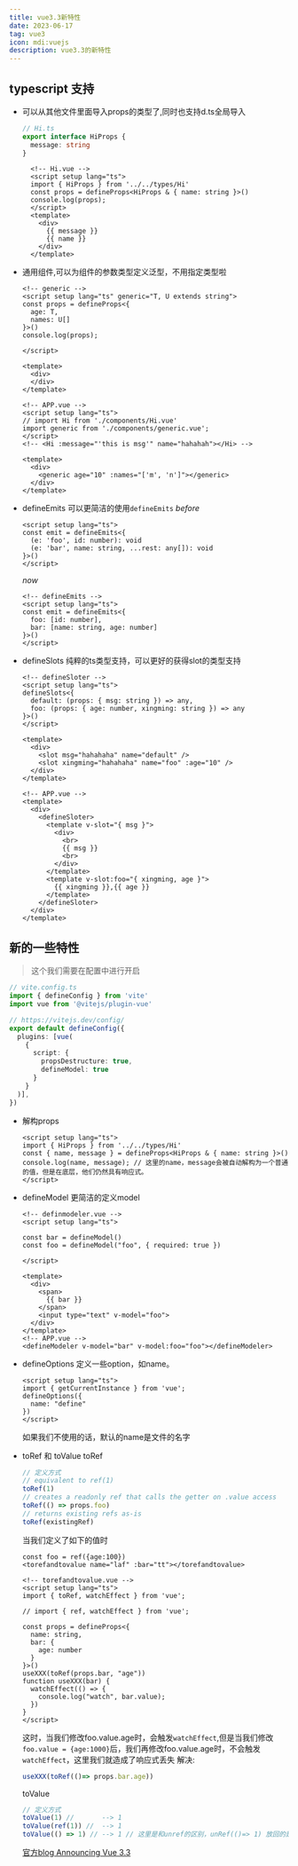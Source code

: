 ```yaml
---
title: vue3.3新特性
date: 2023-06-17
tag: vue3
icon: mdi:vuejs 
description: vue3.3的新特性
---
```

 

## typescript 支持
- 可以从其他文件里面导入props的类型了,同时也支持d.ts全局导入
  ```ts
  // Hi.ts
  export interface HiProps {
    message: string
  }
  ```
  ```vue
    <!-- Hi.vue -->
    <script setup lang="ts">
    import { HiProps } from '../../types/Hi'
    const props = defineProps<HiProps & { name: string }>()
    console.log(props);
    </script>
    <template>
      <div>
        {{ message }}
        {{ name }}
      </div>
    </template>
  ```
- 通用组件,可以为组件的参数类型定义泛型，不用指定类型啦
  ```vue
  <!-- generic -->
  <script setup lang="ts" generic="T, U extends string">
  const props = defineProps<{
    age: T,
    names: U[]
  }>()
  console.log(props);

  </script>

  <template>
    <div>
    </div>
  </template>

  <!-- APP.vue -->
  <script setup lang="ts">
  // import Hi from './components/Hi.vue'
  import generic from './components/generic.vue';
  </script>
  <!-- <Hi :message="'this is msg'" name="hahahah"></Hi> -->

  <template>
    <div>
      <generic age="10" :names="['m', 'n']"></generic>
    </div>
  </template>
  ```
- defineEmits 可以更简洁的使用`defineEmits`
  *before*
  ```vue
  <script setup lang="ts">
  const emit = defineEmits<{
    (e: 'foo', id: number): void
    (e: 'bar', name: string, ...rest: any[]): void
  }>()
  </script>
  ```

  *now*
  ```vue
  <!-- defineEmits -->
  <script setup lang="ts">
  const emit = defineEmits<{
    foo: [id: number],
    bar: [name: string, age: number]
  }>()
  </script>
  ```
- defineSlots 纯粹的ts类型支持，可以更好的获得slot的类型支持
  ```vue
  <!-- defineSloter -->
  <script setup lang="ts">
  defineSlots<{
    default: (props: { msg: string }) => any,
    foo: (props: { age: number, xingming: string }) => any
  }>()
  </script>

  <template>
    <div>
      <slot msg="hahahaha" name="default" />
      <slot xingming="hahahaha" name="foo" :age="10" />
    </div>
  </template>

  <!-- APP.vue -->
  <template>
    <div>
      <defineSloter>
        <template v-slot="{ msg }">
          <div>
            <br>
            {{ msg }}
            <br>
          </div>
        </template>
        <template v-slot:foo="{ xingming, age }">
          {{ xingming }},{{ age }}
        </template>
      </defineSloter>
    </div>
  </template>
  ```


## 新的一些特性
> 这个我们需要在配置中进行开启
  ``` ts
  // vite.config.ts
  import { defineConfig } from 'vite'
  import vue from '@vitejs/plugin-vue'

  // https://vitejs.dev/config/
  export default defineConfig({
    plugins: [vue(
      {
        script: {
          propsDestructure: true,
          defineModel: true
        }
      }
    )],
  })
  ```
- 解构props
  ```vue
  <script setup lang="ts">
  import { HiProps } from '../../types/Hi'
  const { name, message } = defineProps<HiProps & { name: string }>()
  console.log(name, message); // 这里的name，message会被自动解构为一个普通的值，但是在底层，他们仍然具有响应式。
  </script>
  ```
- defineModel 更简洁的定义model
  ```vue
  <!-- definmodeler.vue -->
  <script setup lang="ts">

  const bar = defineModel()
  const foo = defineModel("foo", { required: true })

  </script>

  <template>
    <div>
      <span>
        {{ bar }}
      </span>
      <input type="text" v-model="foo">
    </div>
  </template>
  <!-- APP.vue -->
  <defineModeler v-model="bar" v-model:foo="foo"></defineModeler>
  ```
- defineOptions 定义一些option，如name。
  ```vue
  <script setup lang="ts">
  import { getCurrentInstance } from 'vue';
  defineOptions({
    name: "define"
  })
  </script>
  ```
  如果我们不使用的话，默认的name是文件的名字
- toRef 和 toValue
  toRef
  ```ts
  // 定义方式
  // equivalent to ref(1)
  toRef(1)
  // creates a readonly ref that calls the getter on .value access
  toRef(() => props.foo)
  // returns existing refs as-is
  toRef(existingRef)
  ```
  当我们定义了如下的值时
  ```vue
  const foo = ref({age:100})
  <torefandtovalue name="laf" :bar="tt"></torefandtovalue>
  ```
  ```vue
  <!-- torefandtovalue.vue -->
  <script setup lang="ts">
  import { toRef, watchEffect } from 'vue';

  // import { ref, watchEffect } from 'vue';

  const props = defineProps<{
    name: string,
    bar: {
      age: number
    }
  }>()
  useXXX(toRef(props.bar, "age"))
  function useXXX(bar) {
    watchEffect(() => {
      console.log("watch", bar.value);
    })
  }
  </script>
  ```
  这时，当我们修改foo.value.age时，会触发`watchEffect`,但是当我们修改`foo.value = {age:1000}`后，我们再修改foo.value.age时，不会触发`watchEffect`，这里我们就造成了响应式丢失
  解决:
  ```ts
  useXXX(toRef(()=> props.bar.age))
  ```
  toValue
  ```ts
  // 定义方式
  toValue(1) //       --> 1
  toValue(ref(1)) //  --> 1
  toValue(() => 1) // --> 1 // 这里是和unref的区别，unRef(()=> 1) 放回的是一个函数
  ```
  
  [官方blog Announcing Vue 3.3](https://blog.vuejs.org/posts/vue-3-3#typed-slots-with-defineslots)


  
